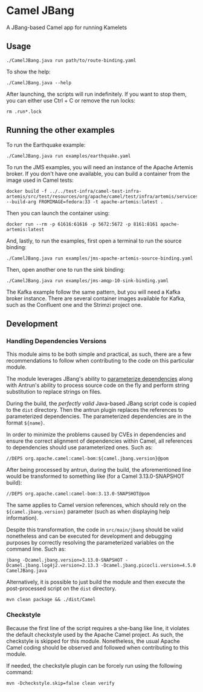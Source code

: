 # Camel JBang

A JBang-based Camel app for running Kamelets

## Usage

```
./CamelJBang.java run path/to/route-binding.yaml
```

To show the help:

```
./CamelJBang.java --help
```

After launching, the scripts will run indefinitely. If you want to stop them, you can either use Ctrl + C or remove the
run locks:

```
rm .run*.lock
```

## Running the other examples

To run the Earthquake example:

```
./CamelJBang.java run examples/earthquake.yaml
```

To run the JMS examples, you will need an instance of the Apache Artemis broker. If you don't have one available, you can build a container from the image used in Camel tests:

```
docker build -f ../../test-infra/camel-test-infra-artemis/src/test/resources/org/apache/camel/test/infra/artemis/services/Dockerfile --build-arg FROMIMAGE=fedora:33 -t apache-artemis:latest .
```

Then you can launch the container using:


```
docker run --rm -p 61616:61616 -p 5672:5672 -p 8161:8161 apache-artemis:latest
```

And, lastly, to run the examples, first open a terminal to run the source binding:

```
./CamelJBang.java run examples/jms-apache-artemis-source-binding.yaml
```

Then, open another one to run the sink binding:

```
./CamelJBang.java run examples/jms-amqp-10-sink-binding.yaml
```

The Kafka example follow the same pattern, but you will need a Kafka broker instance. There are several container images 
available for Kafka, such as the Confluent one and the Strimzi project one.


## Development

### Handling Dependencies Versions

This module aims to be both simple and practical, as such, there are a few recommendations to follow when contributing 
to the code on
this particular module. 

The module leverages JBang's ability to [parameterize dependencies](https://www.jbang.dev/documentation/guide/latest/dependencies.html#system-properties-and-environment-variables) along with Antrun's
ability to process source code on the fly and perform string substitution to replace strings on files. 

During the build, the *perfectly valid* Java-based JBang script code is copied to the `dist` directory. Then the antrun 
plugin replaces the references to parameterized dependencies. The parameterized dependencies are in the format `${name}`. 

In order to minimize the problems caused by CVEs in dependencies and ensure the correct alignment of dependencies within 
Camel, all references to dependencies should use parameterized ones. Such as: 

```
//DEPS org.apache.camel:camel-bom:${camel.jbang.version}@pom
```

After being processed by antrun, during the build, the aforementioned line would be transformed to something like (for 
a Camel 3.13.0-SNAPSHOT build):

```
//DEPS org.apache.camel:camel-bom:3.13.0-SNAPSHOT@pom
```

The same applies to Camel version references, which should rely on the `${camel.jbang.version}` parameter (such 
as when displaying help information).

Despite this transformation, the code in `src/main/jbang` should be valid nonetheless and can be executed for development 
and debugging purposes by correctly resolving the parameterized variables on the command line. Such as: 

```
jbang -Dcamel.jbang.version=3.13.0-SNAPSHOT -Dcamel.jbang.log4j2.version=2.13.3 -Dcamel.jbang.picocli.version=4.5.0 CamelJBang.java
```

Alternatively, it is possible to just build the module and then execute the post-processed script on the `dist` directory.

```mvn clean package && ./dist/Camel```

### Checkstyle

Because the first line of the script requires a she-bang like line, it violates the default checkstyle used by the 
Apache Camel project. As such, the checkstyle is skipped for this module. Nonetheless, the usual Apache Camel coding
should be observed and followed when contributing to this module.

If needed, the checkstyle plugin can be forcely run using the following command: 

```
mvn -Dcheckstyle.skip=false clean verify
```
